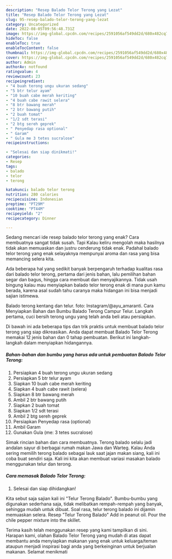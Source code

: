 ```yaml
---
description: "Resep Balado Telor Terong yang Lezat"
title: "Resep Balado Telor Terong yang Lezat"
slug: 95-resep-balado-telor-terong-yang-lezat
category: Uncategorized
date: 2022-08-05T09:56:48.731Z
image: https://img-global.cpcdn.com/recipes/2591056af549dd2d/680x482cq70/balado-telor-terong-foto-resep-utama.jpg
hideToc: false
enableToc: true
enableTocContent: false
thumbnail: https://img-global.cpcdn.com/recipes/2591056af549dd2d/680x482cq70/balado-telor-terong-foto-resep-utama.jpg
cover: https://img-global.cpcdn.com/recipes/2591056af549dd2d/680x482cq70/balado-telor-terong-foto-resep-utama.jpg
author: Admin
authorAv: notfound
ratingvalue: 4
reviewcount: 23
recipeingredient:
- "4 buah terong ungu ukuran sedang"
- "5 btr telur ayam"
- "10 buah cabe merah keriting"
- "4 buah cabe rawit selera"
- "8 btr bawang merah"
- "2 btr bawang putih"
- "2 buah tomat"
- "1/2 sdt terasi"
- "2 btg sereh geprek"
- " Penyedap rasa optional"
- " Garam"
- " Gula me 3 tetes sucralose"
recipeinstructions:

- "Selesai dan siap dinikmati!"
categories:
- Resep
tags:
- balado
- telor
- terong

katakunci: balado telor terong 
nutrition: 280 calories
recipecuisine: Indonesian
preptime: "PT29M"
cooktime: "PT44M"
recipeyield: "2"
recipecategory: Dinner

---
```



Sedang mencari ide resep balado telor terong yang enak? Cara membuatnya sangat tidak susah. Tapi Kalau keliru mengolah maka hasilnya tidak akan memuaskan dan justru cenderung tidak enak. Padahal balado telor terong yang enak selayaknya mempunyai aroma dan rasa yang bisa memancing selera kita.


Ada beberapa hal yang sedikit banyak berpengaruh terhadap kualitas rasa dari balado telor terong, pertama dari jenis bahan, lalu pemilihan bahan segar dan bagus, hingga cara membuat dan menyajikannya. Tidak usah bingung kalau mau menyiapkan balado telor terong enak di mana pun kamu berada, karena asal sudah tahu caranya maka hidangan ini bisa menjadi sajian istimewa.

Balado terong kentang dan telur. foto: Instagram/@ayu_amaranti. Cara Menyiapkan Bahan dan Bumbu Balado Terong Campur Telur. Langkah pertama, cuci bersih terong ungu yang telah anda beli atau persiapkan.


Di bawah ini ada beberapa tips dan trik praktis untuk membuat balado telor terong yang siap dikreasikan. Anda dapat membuat Balado Telor Terong memakai 12 jenis bahan dan 0 tahap pembuatan. Berikut ini langkah-langkah dalam menyiapkan hidangannya.

<!--inarticleads1-->

##### Bahan-bahan dan bumbu yang harus ada untuk pembuatan Balado Telor Terong:

1. Persiapkan 4 buah terong ungu ukuran sedang
1. Persiapkan 5 btr telur ayam
1. Siapkan 10 buah cabe merah keriting
1. Siapkan 4 buah cabe rawit (selera)
1. Siapkan 8 btr bawang merah
1. Ambil 2 btr bawang putih
1. Siapkan 2 buah tomat
1. Siapkan 1/2 sdt terasi
1. Ambil 2 btg sereh geprek
1. Persiapkan  Penyedap rasa (optional)
1. Ambil  Garam
1. Gunakan  Gula (me: 3 tetes sucralose)


Simak rincian bahan dan cara membuatnya. Terong balado selalu jadi andalan sayur di berbagai rumah makan Jawa dan Warteg. Kalau Anda sering memilih terong balado sebagai lauk saat jajan makan siang, kali ini coba buat sendiri saja. Kali ini kita akan membuat variasi masakan balado menggunakan telur dan terong. 

<!--inarticleads2-->

##### Cara memasak Balado Telor Terong:


1. Selesai dan siap dihidangkan!

Kita sebut saja sajian kali ini &#34;Telur Terong Balado&#34;. Bumbu-bumbu yang digunakan sederhana saja, tidak melibatkan rempah-rempah yang banyak, sehingga mudah untuk dibuat. Soal rasa, telur terong balado ini dijamin memuaskan selera. Resep &#34;Telur Terong Balado&#34; Add in peanut oil. Pour the chile pepper mixture into the skillet. 

Terima kasih telah menggunakan resep yang kami tampilkan di sini. Harapan kami, olahan Balado Telor Terong yang mudah di atas dapat membantu anda menyiapkan makanan yang enak untuk keluarga/teman ataupun menjadi inspirasi bagi anda yang berkeinginan untuk berjualan makanan. Selamat menikmati
